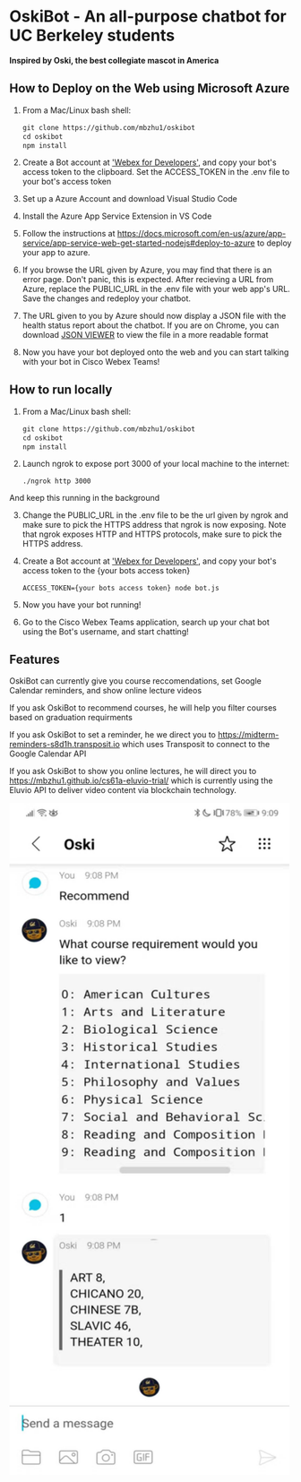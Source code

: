 # OskiBot - An all-purpose chatbot for UC Berkeley students
**Inspired by Oski, the best collegiate mascot in America**


## How to Deploy on the Web using Microsoft Azure

1. From a Mac/Linux bash shell:

    ```shell
    git clone https://github.com/mbzhu1/oskibot
    cd oskibot
    npm install
    ```

2. Create a Bot account at ['Webex for Developers'](https://developer.webex.com/add-bot.html), and copy your bot's access token to the clipboard. Set the ACCESS_TOKEN in the .env file to your bot's access token

3. Set up a Azure Account and download Visual Studio Code

4. Install the Azure App Service Extension in VS Code

5. Follow the instructions at https://docs.microsoft.com/en-us/azure/app-service/app-service-web-get-started-nodejs#deploy-to-azure to deploy your app to azure.

6. If you browse the URL given by Azure, you may find that there is an error page. Don't panic, this is expected. After recieving a URL from Azure, replace the PUBLIC_URL in the .env file with your web app's URL. Save the changes and redeploy your chatbot.

7. The URL given to you by Azure should now display a JSON file with the health status report about the chatbot. If you are on Chrome, you can download [JSON VIEWER](https://chrome.google.com/webstore/detail/json-viewer/gbmdgpbipfallnflgajpaliibnhdgobh) to view the file in a more readable format

8. Now you have your bot deployed onto the web and you can start talking with your bot in Cisco Webex Teams!

## How to run locally

1. From a Mac/Linux bash shell:

    ```shell
    git clone https://github.com/mbzhu1/oskibot
    cd oskibot
    npm install
    ```

2. Launch ngrok to expose port 3000 of your local machine to the internet:
    ```shell
    ./ngrok http 3000
    ```
And keep this running in the background

3. Change the PUBLIC_URL in the .env file to be the url given by ngrok and make sure to pick the HTTPS address that ngrok is now exposing. Note that ngrok exposes HTTP and HTTPS protocols, make sure to pick the HTTPS address.

4. Create a Bot account at ['Webex for Developers'](https://developer.webex.com/add-bot.html), and copy your bot's access token to the {your bots access token}

    ```shell
    ACCESS_TOKEN={your bots access token} node bot.js
    ```
5. Now you have your bot running!

6. Go to the Cisco Webex Teams application, search up your chat bot using the Bot's username, and start chatting!


## Features
OskiBot can currently give you course reccomendations, set Google Calendar reminders, and show online lecture videos

If you ask OskiBot to recommend courses, he will help you filter courses based on graduation requirments

If you ask OskiBot to set a reminder, he we direct you to https://midterm-reminders-s8d1h.transposit.io which uses Transposit to connect to the Google Calendar API

If you ask OskiBot to show you online lectures, he will direct you to https://mbzhu1.github.io/cs61a-eluvio-trial/ which is currently using the Eluvio API to deliver video content via blockchain technology.


<img src="./media/oski_recc_demo.jpg" width="500" height="1200">

